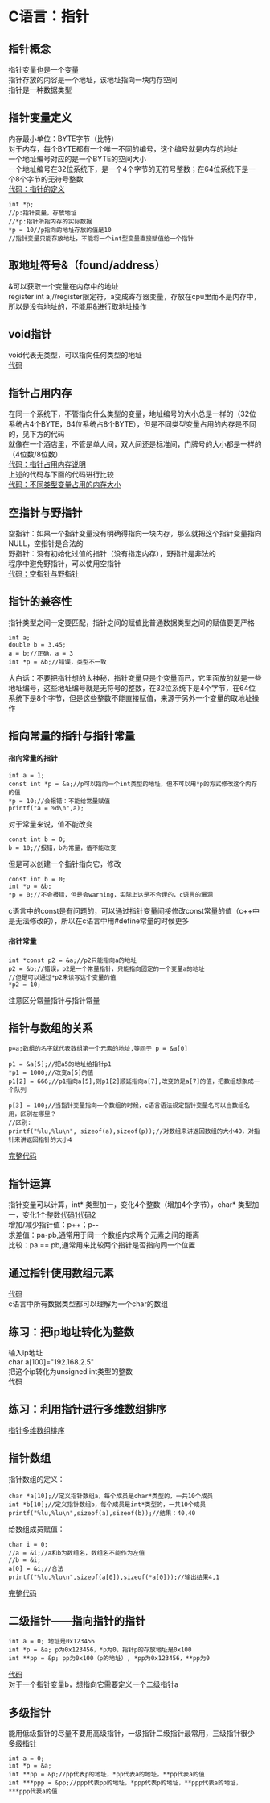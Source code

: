 C语言：指针
===
指针概念
---
指针变量也是一个变量  
指针存放的内容是一个地址，该地址指向一块内存空间  
指针是一种数据类型  

指针变量定义
---
内存最小单位：BYTE字节（比特）   
对于内存，每个BYTE都有一个唯一不同的编号，这个编号就是内存的地址  
一个地址编号对应的是一个BYTE的空间大小    
一个地址编号在32位系统下，是一个4个字节的无符号整数；在64位系统下是一个8个字节的无符号整数  
[代码：指针的定义](def_pointer.cpp)
```
int *p;
//p:指针变量，存放地址
//*p:指针所指内存的实际数据
*p = 10//p指向的地址存放的值是10
//指针变量只能存放地址，不能将一个int型变量直接赋值给一个指针
```

取地址符号&（found/address）  
---  
&可以获取一个变量在内存中的地址  
register int a;//register限定符，a变成寄存器变量，存放在cpu里而不是内存中，所以是没有地址的，不能用&进行取地址操作  

void指针  
---  
void代表无类型，可以指向任何类型的地址  
[代码](def_pointer2.cpp)  

指针占用内存  
---  
在同一个系统下，不管指向什么类型的变量，地址编号的大小总是一样的（32位系统占4个BYTE，64位系统占8个BYTE），但是不同类型变量占用的内存是不同的，见下方的代码    
就像在一个酒店里，不管是单人间，双人间还是标准间，门牌号的大小都是一样的（4位数/8位数）  
[代码：指针占用内存说明](RAM_pointer.cpp)  
上述的代码与下面的代码进行比较  
[代码：不同类型变量占用的内存大小](pointer_address.cpp)

空指针与野指针  
---  
空指针：如果一个指针变量没有明确得指向一块内存，那么就把这个指针变量指向NULL，空指针是合法的    
野指针：没有初始化过值的指针（没有指定内存），野指针是非法的  
程序中避免野指针，可以使用空指针  
[代码：空指针与野指针](NULL_pointer.cpp)  

指针的兼容性
---  
指针类型之间一定要匹配，指针之间的赋值比普通数据类型之间的赋值要更严格  
```
int a;
double b = 3.45;
a = b;//正确，a = 3
int *p = &b;//错误，类型不一致
```
大白话：不要把指针想的太神秘，指针变量只是个变量而已，它里面放的就是一些地址编号，这些地址编号就是无符号的整数，在32位系统下是4个字节，在64位系统下是8个字节，但是这些整数不能直接赋值，来源于另外一个变量的取地址操作  

指向常量的指针与指针常量  
---  

#### 指向常量的指针  
```
int a = 1;
const int *p = &a;//p可以指向一个int类型的地址，但不可以用*p的方式修改这个内存的值
*p = 10;//会报错：不能给常量赋值
printf("a = %d\n",a); 
```  
对于常量来说，值不能改变  
```
const int b = 0;
b = 10;//报错，b为常量，值不能改变
```
但是可以创建一个指针指向它，修改  
```
const int b = 0;
int *p = &b;
*p = 0;//不会报错，但是会warning，实际上这是不合理的，c语言的漏洞 
```
c语言中的const是有问题的，可以通过指针变量间接修改const常量的值（c++中是无法修改的），所以在c语言中用#define常量的时候更多  

#### 指针常量
```
int *const p2 = &a;//p2只能指向a的地址
p2 = &b;//错误，p2是一个常量指针，只能指向固定的一个变量a的地址
//但是可以通过*p2来读写这个变量的值
*p2 = 10;
```
注意区分常量指针与指针常量  

指针与数组的关系
---
```
p=a;数组的名字就代表数组第一个元素的地址,等同于 p = &a[0]
```
```
p1 = &a[5];//把a5的地址给指针p1
*p1 = 1000;//改变a[5]的值
p1[2] = 666;//p1指向a[5],则p1[2]顺延指向a[7],改变的是a[7]的值，把数组想象成一个队列
```
```
p[3] = 100;//当指针变量指向一个数组的时候，c语言语法规定指针变量名可以当数组名用，区别在哪里？
//区别:
printf("%lu,%lu\n", sizeof(a),sizeof(p));//对数组来讲返回数组的大小40，对指针来讲返回指针的大小4
```
[完整代码](poin_array.cpp)

指针运算
---
指针变量可以计算，int* 类型加一，变化4个整数（增加4个字节），char* 类型加一，变化1个整数[代码1](poin_add1.cpp)[代码2](poin_add2.cpp)   
增加/减少指针值：p++；p--  
求差值：pa-pb,通常用于同一个数组内求两个元素之间的距离  
比较：pa == pb,通常用来比较两个指针是否指向同一个位置  

通过指针使用数组元素
---
[代码](poin_ary.cpp)  
c语言中所有数据类型都可以理解为一个char的数组  

练习：把ip地址转化为整数  
---
输入ip地址  
char a[100]="192.168.2.5"  
把这个ip转化为unsigned int类型的整数  
[代码](ip_int.cpp)  

练习：利用指针进行多维数组排序 
---
[指针多维数组排序](poin_2array.cpp)  

指针数组  
---
指针数组的定义：  
```
char *a[10];//定义指针数组a，每个成员是char*类型的，一共10个成员
int *b[10];//定义指针数组b，每个成员是int*类型的，一共10个成员
printf("%lu,%lu\n",sizeof(a),sizeof(b));//结果：40,40
```
给数组成员赋值：  
```
char i = 0;
//a = &i;//a和b为数组名，数组名不能作为左值
//b = &i;
a[0] = &i;//合法
printf("%lu,%lu\n",sizeof(a[0]),sizeof(*a[0]));//输出结果4,1
```
[完整代码](pointer_array.cpp)  

二级指针——指向指针的指针
---
```
int a = 0; 地址是0x123456
int *p = &a; p为0x123456，*p为0，指针p的存放地址是0x100
int **pp = &p; pp为0x100（p的地址）, *pp为0x123456，**pp为0
```
[代码](pointer2.cpp)  
对于一个指针变量b，想指向它需要定义一个二级指针a  

多级指针
---
能用低级指针的尽量不要用高级指针，一级指针二级指针最常用，三级指针很少  
[多级指针](pointer3.cpp)
```
int a = 0;
int *p = &a;
int **pp = &p;//pp代表p的地址，*pp代表a的地址，**pp代表a的值
int ***ppp = &pp;//ppp代表pp的地址，*ppp代表p的地址，**ppp代表a的地址，***ppp代表a的值
```


